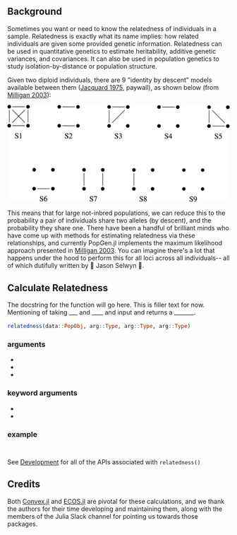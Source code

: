 ## Background

Sometimes you want or need to know the relatedness of individuals in a sample. Relatedness is exactly what its name implies: how related individuals are given some provided genetic information. Relatedness can be used in quantitative genetics to estimate heritability, additive genetic variances, and covariances. It can also be used in population genetics to study isolation-by-distance or population structure. 

Given two diploid individuals, there are 9 "identity by descent" models available between them ([Jacquard 1975](https://www.springer.com/gp/book/9783642884177), paywall), as shown below (from [Milligan 2003](https://www.genetics.org/content/163/3/1153.full)): 

[![Jacquard IBD](img/jacquard_identitiies.jpg)](https://www.genetics.org/content/163/3/1153.full) 

This means that for large not-inbred populations, we can reduce this to the probability a pair of individuals share two alleles (by descent), and the probability they share one. There have been a handful of brilliant minds who have come up with methods for estimating relatedness via these relationships, and currently PopGen.jl implements the maximum likelihood approach presented in [Milligan 2003](https://www.genetics.org/content/163/3/1153.full).  You can imagine there's a lot that  happens under the hood to perform this for all loci across all individuals-- all of which dutifully written by :star2: Jason Selwyn :star2:. 



## Calculate Relatedness

The docstring for the function will go here. This is filler text for now. Mentioning of taking ___ and ____ and input and returns a _______. 

```julia
relatedness(data::PopObj, arg::Type, arg::Type, arg::Type)
```

### arguments

- 
- 
- 

### keyword arguments

- 
- 


### example

```julia tab="relatedness"

```

```tab="output"

```

See [Development](hidden_api.md) for all of the APIs associated with `relatedness()` 

## Credits

Both [Convex.jl](https://github.com/JuliaOpt/Convex.jl) and [ECOS.jl](https://github.com/JuliaOpt/ECOS.jl) are pivotal for these calculations, and we thank the authors for their time developing and maintaining them, along with the members of the Julia Slack channel for pointing us towards those packages.